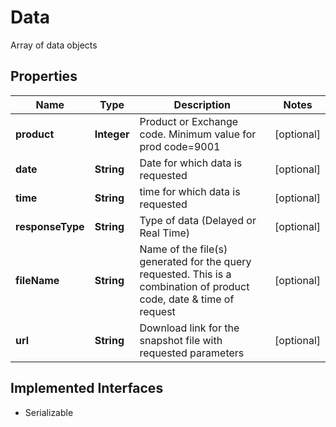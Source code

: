 

# Data

Array of data objects

## Properties

Name | Type | Description | Notes
------------ | ------------- | ------------- | -------------
**product** | **Integer** | Product or Exchange code. Minimum value for prod code&#x3D;9001 |  [optional]
**date** | **String** | Date for which data is requested |  [optional]
**time** | **String** | time for which data is requested |  [optional]
**responseType** | **String** | Type of data (Delayed or Real Time) |  [optional]
**fileName** | **String** | Name of the file(s) generated for the query requested. This is a combination of product code, date &amp; time of request |  [optional]
**url** | **String** | Download link for the snapshot file with requested parameters |  [optional]


## Implemented Interfaces

* Serializable


